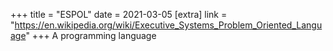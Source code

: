 +++
title = "ESPOL"
date = 2021-03-05
[extra]
link = "https://en.wikipedia.org/wiki/Executive_Systems_Problem_Oriented_Language"
+++
A programming language

